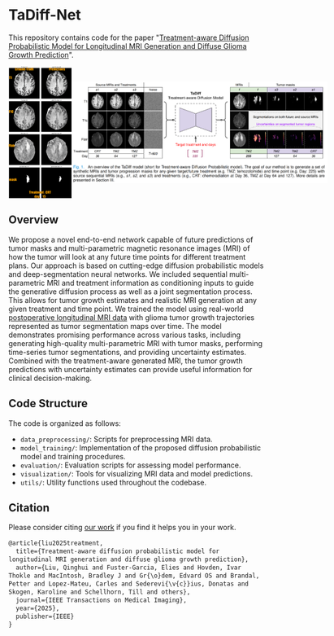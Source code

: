 # TaDiff-Net
This repository contains code for the paper "[Treatment-aware Diffusion Probabilistic Model for Longitudinal MRI Generation and Diffuse Glioma Growth Prediction](https://doi.org/10.1109/TMI.2025.3533038)".

<div style="display: flex; align-items: unsafe center;">
    <img src="demo_1.gif" alt="Demo GIF" style="height: 260px;">
    <img src="tadiff_concept.png" alt="Concept Image" style="width: 650px;">
</div>

## Overview
We propose a novel end-to-end network capable of future predictions of tumor masks and multi-parametric magnetic resonance images (MRI) of how the tumor will look at any future time points for different treatment plans. Our approach is based on cutting-edge diffusion probabilistic models and deep-segmentation neural networks. We included sequential multi-parametric MRI and treatment information as conditioning inputs to guide the generative diffusion process as well as a joint segmentation process. This allows for tumor growth estimates and realistic MRI generation at any given treatment and time point. We trained the model using real-world [postoperative longitudinal MRI data](https://search.kg.ebrains.eu/instances/cae85bcb-8526-442d-b0d8-a866425efff8) with glioma tumor growth trajectories represented as tumor segmentation maps over time. The model demonstrates promising performance across various tasks, including generating high-quality multi-parametric MRI with tumor masks, performing time-series tumor segmentations, and providing uncertainty estimates. Combined with the treatment-aware generated MRI, the tumor growth predictions with uncertainty estimates can provide useful information for clinical decision-making.

## Code Structure

The code is organized as follows:

- `data_preprocessing/`: Scripts for preprocessing MRI data.
- `model_training/`: Implementation of the proposed diffusion probabilistic model and training procedures.
- `evaluation/`: Evaluation scripts for assessing model performance.
- `visualization/`: Tools for visualizing MRI data and model predictions.
- `utils/`: Utility functions used throughout the codebase.


## Citation
Please consider citing [our work](https://arxiv.org/abs/2309.05406) if you find it helps you in your work. 
```
@article{liu2025treatment,
  title={Treatment-aware diffusion probabilistic model for longitudinal MRI generation and diffuse glioma growth prediction},
  author={Liu, Qinghui and Fuster-Garcia, Elies and Hovden, Ivar Thokle and MacIntosh, Bradley J and Gr{\o}dem, Edvard OS and Brandal, Petter and Lopez-Mateu, Carles and Sederevi{\v{c}}ius, Donatas and Skogen, Karoline and Schellhorn, Till and others},
  journal={IEEE Transactions on Medical Imaging},
  year={2025},
  publisher={IEEE}
}
```

